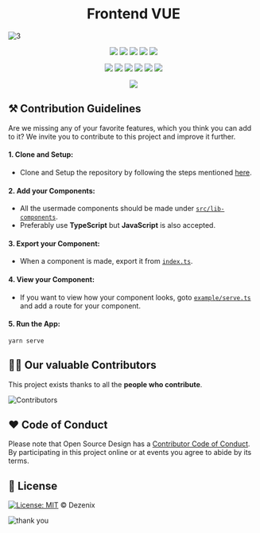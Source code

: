 <h1 align="center">Frontend VUE</h1>

![3](https://user-images.githubusercontent.com/79747022/138425380-9bc2ef7a-8da1-445a-9fbe-6a7092bc9b54.png)

<div align="center">

<a href="https://github.com/Dezenix/frontend-vue"><img src="https://badges.frapsoft.com/os/v1/open-source.svg?v=103"></a>
<a href="https://github.com/Dezenix/frontend-vue"><img src="https://img.shields.io/badge/Built%20by-Designers-0059b3"></a>
<a href="https://github.com/Dezenix/frontend-vue"><img src="https://img.shields.io/static/v1.svg?label=Contributions&message=Welcome&color=yellow"></a>
<a href="https://github.com/smaranjitghose/"><img src="https://img.shields.io/badge/Maintained%3F-yes-brightgreen.svg?v=103"></a>
<a href="https://github.com/Dezenix/frontend-vue/blob/master/LICENSE"><img src="https://img.shields.io/badge/license-MIT-blue.svg?v=103"></a>

<a href="https://github.com/Dezenix/frontend-vue/graphs/contributors"><img src="https://img.shields.io/github/contributors/Dezenix/frontend-vue?color=brightgreen"></a>
<a href="https://github.com/Dezenix/frontend-vue/stargazers"><img src="https://img.shields.io/github/stars/Dezenix/frontend-vue?color=0059b3"></a>
<a href="https://github.com/Dezenix/frontend-vue/network/members"><img src="https://img.shields.io/github/forks/Dezenix/frontend-vue?color=yellow"></a>
<a href="https://github.com/Dezenix/frontend-vue/issues?q=is%3Aissue+is%3Aclosed"><img src="https://img.shields.io/github/issues-closed-raw/Dezenix/frontend-vue?color=yellow"></a>
<a href="https://github.com/Dezenix/frontend-vue/pulls"><img src="https://img.shields.io/github/issues-pr/Dezenix/frontend-vue?color=brightgreen"></a>
<a href="https://github.com/Dezenix/frontend-vue/pulls?q=is%3Apr+is%3Aclosed"><img src="https://img.shields.io/github/issues-pr-closed-raw/Dezenix/frontend-vue?color=0059b3"></a>
<!-- <a href="https://github.com/Dezenix/frontend-vue/issues"><img src="https://img.shields.io/github/issues/Dezenix/frontend-vue?color=0059b3"></a> -->
<img src="https://user-images.githubusercontent.com/73097560/115834477-dbab4500-a447-11eb-908a-139a6edaec5c.gif">
  
</div>

## ⚒️ Contribution Guidelines

Are we missing any of your favorite features, which you think you can add to it? We invite you to contribute to this project and improve it further.

#### 1. Clone and Setup:
* Clone and Setup the repository by following the steps mentioned [here](https://github.com/Dezenix/.github/blob/main/CONTRIBUTING.md).

#### 2. Add your Components:
* All the usermade components should be made under [`src/lib-components`](https://github.com/Dezenix/frontend-vue/tree/main/src/lib-components).
* Preferably use **TypeScript** but **JavaScript** is also accepted.

#### 3. Export your Component:
* When a component is made, export it from [`index.ts`](https://github.com/Dezenix/frontend-vue/blob/main/src/lib-components/index.ts).

#### 4. View your Component:
* If you want to view how your component looks, goto [`example/serve.ts`](https://github.com/Dezenix/frontend-vue/blob/main/example/serve.ts) and add a route for your component.

#### 5. Run the App:
```
yarn serve
```

## 👨‍💻 Our valuable Contributors

This project exists thanks to all the **people who contribute**.

![Contributors](https://contributors-img.web.app/image?repo=Dezenix/frontend-vue)

## ❤️ Code of Conduct

Please note that Open Source Design has a [Contributor Code of Conduct](https://github.com/Dezenix/.github/blob/main/CODE_OF_CONDUCT.md). By participating in this project online or at events you agree to abide by its terms.

## 📜 License

[![License: MIT](https://img.shields.io/badge/License-MIT-yellow.svg)](./LICENSE) © Dezenix

![thank you](https://user-images.githubusercontent.com/79747022/138314224-73706946-abda-4ce3-81bc-64152e838b5f.png)
